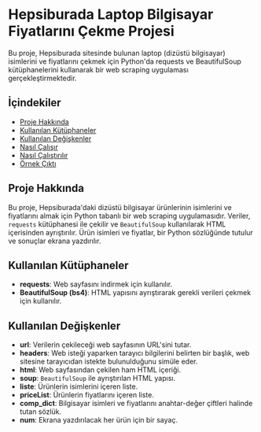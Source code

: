 # Hepsiburada Laptop Bilgisayar Fiyatlarını Çekme Projesi

Bu proje, Hepsiburada sitesinde bulunan laptop (dizüstü bilgisayar) isimlerini ve fiyatlarını çekmek için Python'da requests ve BeautifulSoup kütüphanelerini kullanarak bir web scraping uygulaması gerçekleştirmektedir.

## İçindekiler

- [Proje Hakkında](#proje-hakkında)
- [Kullanılan Kütüphaneler](#kullanılan-kütüphaneler)
- [Kullanılan Değişkenler](#kullanılan-değişkenler)
- [Nasıl Çalışır](#nasıl-çalışır)
- [Nasıl Çalıştırılır](#nasıl-çalıştırılır)
- [Örnek Çıktı](#örnek-çıktı)

## Proje Hakkında

Bu proje, Hepsiburada'daki dizüstü bilgisayar ürünlerinin isimlerini ve fiyatlarını almak için Python tabanlı bir web scraping uygulamasıdır. Veriler, `requests` kütüphanesi ile çekilir ve `BeautifulSoup` kullanılarak HTML içerisinden ayrıştırılır. Ürün isimleri ve fiyatlar, bir Python sözlüğünde tutulur ve sonuçlar ekrana yazdırılır.

## Kullanılan Kütüphaneler

- **requests**: Web sayfasını indirmek için kullanılır.
- **BeautifulSoup (bs4)**: HTML yapısını ayrıştırarak gerekli verileri çekmek için kullanılır.

## Kullanılan Değişkenler

- **url**: Verilerin çekileceği web sayfasının URL'sini tutar.
- **headers**: Web isteği yaparken tarayıcı bilgilerini belirten bir başlık, web sitesine tarayıcıdan istekte bulunulduğunu simüle eder.
- **html**: Web sayfasından çekilen ham HTML içeriği.
- **soup**: `BeautifulSoup` ile ayrıştırılan HTML yapısı.
- **liste**: Ürünlerin isimlerini içeren liste.
- **priceList**: Ürünlerin fiyatlarını içeren liste.
- **comp_dict**: Bilgisayar isimleri ve fiyatlarını anahtar-değer çiftleri halinde tutan sözlük.
- **num**: Ekrana yazdırılacak her ürün için bir sayaç.
